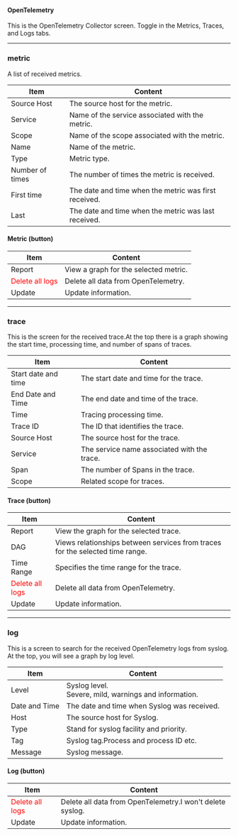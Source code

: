 #### OpenTelemetry
<div class="text-xl mb-2">
This is the OpenTelemetry Collector screen.
Toggle in the Metrics, Traces, and Logs tabs.
</div>

---
### metric

<div class="text-lg">
A list of received metrics.

|Item|Content|
|----|---|
|Source Host|The source host for the metric.|
|Service|Name of the service associated with the metric.|
|Scope|Name of the scope associated with the metric.|
|Name|Name of the metric.|
|Type|Metric type.|
|Number of times|The number of times the metric is received.|
|First time|The date and time when the metric was first received.|
|Last|The date and time when the metric was last received.|
</div>

>>>
#### Metric (button)
<div class="text-xl">

|Item|Content|
|----|---|
|Report|View a graph for the selected metric.|
|<span style="color: red;">Delete all logs</span>|Delete all data from OpenTelemetry.|
|Update|Update information.|
</div>

---
### trace

<div class="text-lg">

This is the screen for the received trace.At the top there is a graph showing the start time, processing time, and number of spans of traces.

|Item|Content|
|----|---|
|Start date and time|The start date and time for the trace.|
|End Date and Time|The end date and time of the trace.|
|Time|Tracing processing time.|
|Trace ID|The ID that identifies the trace.|
|Source Host|The source host for the trace.|
|Service|The service name associated with the trace.|
|Span|The number of Spans in the trace.|
|Scope|Related scope for traces.|

</div>

>>>
#### Trace (button)
<div class="text-xl">

|Item|Content|
|----|---|
|Report|View the graph for the selected trace.|
|DAG|Views relationships between services from traces for the selected time range.|
|Time Range|Specifies the time range for the trace.|
|<span style="color: red;">Delete all logs</span>|Delete all data from OpenTelemetry.|
|Update|Update information.|
</div>

---
### log

<div class="text-lg">

This is a screen to search for the received OpenTelemetry logs from syslog.
At the top, you will see a graph by log level.

|Item|Content|
|----|---|
|Level|Syslog level.<br>Severe, mild, warnings and information.|
|Date and Time|The date and time when Syslog was received.|
|Host|The source host for Syslog.|
|Type|Stand for syslog facility and priority.|
|Tag|Syslog tag.Process and process ID etc.|
|Message|Syslog message.|

</div>

>>>
#### Log (button)
<div class="text-xl">

|Item|Content|
|----|---|
|<span style="color: red;">Delete all logs</span>|Delete all data from OpenTelemetry.I won't delete syslog.|
|Update|Update information.|

</div>

